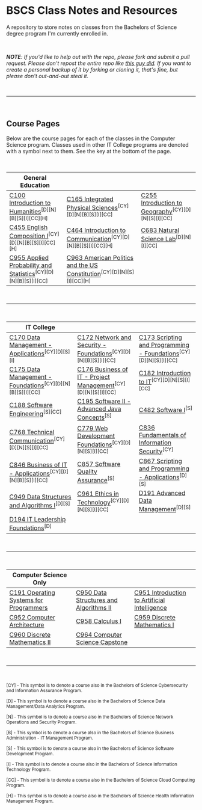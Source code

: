 # BSCS Class Notes and Resources

A repository to store notes on classes from the Bachelors of Science degree program I'm currently enrolled in.

<br />

***NOTE**: If you'd like to help out with the repo, please fork and submit a pull request. Please don't repost the entire repo like [this guy did](https://github.com/arancepete/WGU_BSCS). If you want to create a personal backup of it by forking or cloning it, that's fine, but please don't out-and-out steal it.*

<br />

---

<br />


## Course Pages
Below are the course pages for each of the classes in the Computer Science program. Classes used in other IT College programs are denoted with a symbol next to them. See the key at the bottom of the page. 

<br />


  | General Education |                 |                 |
 | --------------- | --------------- | --------------- |
 | [C100 Introduction to Humanities](0_general-ed-courses/C100-introduction-to-humanities.md)<sup>[D][N][B][S][I][CC][H]</sup> | [C165 Integrated Physical Sciences](0_general-ed-courses/C165-integrated-physical-sciences.md)<sup>[CY][D][N][B][S][I][CC]</sup> | [C255 Introduction to Geography](0_general-ed-courses/C255-introduction-to-geography.md)<sup>[CY][D][N][S][I][CC]</sup> |
 | [C455 English Composition I](0_general-ed-courses/C455-english-composition-i.md)<sup>[CY][D][N][B][S][I][CC][H]</sup> |  [C464 Introduction to Communication](0_general-ed-courses/C464-introduction-to-communication.md)<sup>[CY][D][N][B][S][I][CC][H]</sup> | [C683 Natural Science Lab](0_general-ed-courses/C683-natural-science-lab.md)<sup>[D][N][I][CC]</sup> |
 | [C955 Applied Probability and Statistics](0_general-ed-courses/C955-applied-probability-and-statistics.md)<sup>[CY][D][N][B][S][I][CC]</sup> | [C963 American Politics and the US Constitution](0_general-ed-courses/C963-american-politics-us-constitution.md)<sup>[CY][D][N][S][I][CC][H]</sup> |  | 


<br />

---

<br />


| IT College |                 |                 |
 | --------------- | --------------- | --------------- |
 | [C170 Data Management - Applications](1_it-college-courses/C170-data-management-applications.md)<sup>[CY][D][S][I]</sup> | [C172 Network and Security - Foundations](1_it-college-courses/C172-network-security-foundations.md)<sup>[CY][D][N][B][S][I][CC]</sup> | [C173 Scripting and Programming - Foundations](1_it-college-courses/C173-scripting-programming-foundations.md)<sup>[CY][D][N][S][I][CC]</sup> | 
 | [C175 Data Management - Foundations](1_it-college-courses/C175-data-management-foundations.md)<sup>[CY][D][N][B][S][I][CC]</sup> | [C176 Business of IT - Project Management](1_it-college-courses/C176-business-it-project-management.md)<sup>[CY][D][N][S][I][CC]</sup> | [C182 Introduction to IT](1_it-college-courses/C182-introduction-to-it.md)<sup>[CY][D][N][S][I][CC]</sup> | 
 | [C188 Software Engineering](1_it-college-courses/C188-software-engineering.md)<sup>[S][CC]</sup> | [C195 Software II - Advanced Java Concepts](1_it-college-courses/C195-software-ii-advanced-java-concepts.md)<sup>[S]</sup> | [C482 Software I](1_it-college-courses/C482-software-i.md)<sup>[S]</sup> | 
 | [C768 Technical Communication](1_it-college-courses/C768-technical-communication.md)<sup>[CY][D][N][S][I][CC]</sup> | [C779 Web Development Foundations](1_it-college-courses/C779-web-development-foundations.md)<sup>[CY][D][N][S][I][CC]</sup> | [C836 Fundamentals of Information Security](1_it-college-courses/C836-fundamentals-of-info-security.md)<sup>[CY]</sup> | 
 | [C846 Business of IT - Applications](1_it-college-courses/C846-business-it-applications.md)<sup>[CY][D][N][B][S][I][CC]</sup> | [C857 Software Quality Assurance](1_it-college-courses/C857-software-quality-assurance.md)<sup>[S]</sup> | [C867 Scripting and Programming - Applications](1_it-college-courses/C867-scripting-programming-applications.md)<sup>[D][S]</sup> | 
 | [C949 Data Structures and Algorithms I](1_it-college-courses/C949-data-structures-algorithms-i.md)<sup>[D][S]</sup> | [C961 Ethics in Technology](1_it-college-courses/C961-ethics-in-technology.md)<sup>[CY][D][N][S][I][CC]</sup> | [D191 Advanced Data Management](1_it-college-courses/D191-advanced-data-management.md)<sup>[D][S]</sup> | 
| [D194 IT Leadership Foundations](1_it-college-courses/D194-it-leadership-foundations.md)<sup>[D]</sup> |  |  | 

<br />

---

<br />

| Computer Science Only |                 |                 |
 | --------------- | --------------- | --------------- |
 | [C191 Operating Systems for Programmers](2_compsci-only-courses/C191-operating-systems-for-programmers.md) | [C950 Data Structures and Algorithms II](2_compsci-only-courses/C950-data-structures-algorithms-ii.md) | [C951 Introduction to Artificial Intelligence](2_compsci-only-courses/C951-introduction-to-artificial-intelligence.md) | 
 | [C952 Computer Architecture](2_compsci-only-courses/C952-computer-architecture.md) | [C958 Calculus I](2_compsci-only-courses/C958-calculus-i.md) | [C959 Discrete Mathematics I](2_compsci-only-courses/C959-discrete-mathematics-i.md) | 
 | [C960 Discrete Mathematics II](2_compsci-only-courses/C960-discrete-mathematics-ii.md) | [C964 Computer Science Capstone](2_compsci-only-courses/C964-computer-science-capstone.md) |  |
 
 <br />

---

<br />

<sub>[CY] - This symbol is to denote a course also in the Bachelors of Science Cybersecurity and Information Assurance Program.</sub>

<sub>[D] - This symbol is to denote a course also in the Bachelors of Science Data Management/Data Analytics Program.</sub>

<sub>[N] - This symbol is to denote a course also in the Bachelors of Science Network Operations and Security Program.</sub>

<sub>[B] - This symbol is to denote a course also in the Bachelors of Science Business Administration - IT Management Program.</sub>

<sub>[S] - This symbol is to denote a course also in the Bachelors of Science Software Development Program.</sub>

<sub>[I] - This symbol is to denote a course also in the Bachelors of Science Information Technology Program.</sub>

<sub>[CC] - This symbol is to denote a course also in the Bachelors of Science Cloud Computing Program.</sub>

<sub>[H] - This symbol is to denote a course also in the Bachelors of Science Health Information Management Program.</sub>
